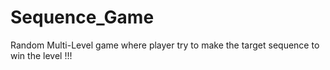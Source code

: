 # Sequence_Game
Random Multi-Level game where player try to make the target sequence to win the level !!!
